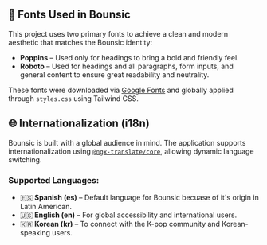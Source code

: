 ## 🎨 Fonts Used in Bounsic

This project uses two primary fonts to achieve a clean and modern aesthetic that matches the Bounsic identity:

- **Poppins** – Used only for headings to bring a bold and friendly feel.
- **Roboto** – Used for headings and all paragraphs, form inputs, and general content to ensure great readability and neutrality.

These fonts were downloaded via [Google Fonts](https://fonts.google.com/) and globally applied through `styles.css` using Tailwind CSS.

## 🌐 Internationalization (i18n)

Bounsic is built with a global audience in mind. The application supports internationalization using [`@ngx-translate/core`](https://github.com/ngx-translate/core), allowing dynamic language switching.

### Supported Languages:

- 🇪🇸 **Spanish (es)** – Default language for Bounsic becuase of it's origin in Latin American.
- 🇺🇸 **English (en)** – For global accessibility and international users.
- 🇰🇷 **Korean (kr)** – To connect with the K-pop community and Korean-speaking users.
